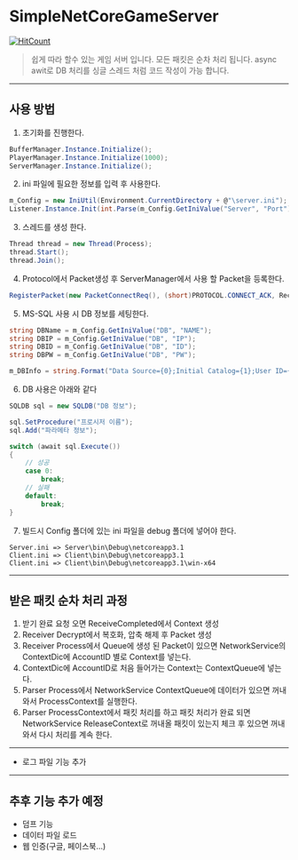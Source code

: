 # SimpleNetCoreGameServer

[![HitCount](http://hits.dwyl.com/{menbal23}/{SimpleNetCoreGameServer}.svg)](http://hits.dwyl.com/{menbal23}/{SimpleNetCoreGameServer})

> 쉽게 따라 할수 있는 게임 서버 입니다.
> 모든 패킷은 순차 처리 됩니다.
> async awit로 DB 처리를 싱글 스레드 처럼 코드 작성이 가능 합니다.

------------

## 사용 방법

1. 초기화를 진행한다.
```C#
BufferManager.Instance.Initialize();
PlayerManager.Instance.Initialize(1000);
ServerManager.Instance.Initialize();
```

2. ini 파일에 필요한 정보를 입력 후 사용한다.
```C#
m_Config = new IniUtil(Environment.CurrentDirectory + @"\server.ini");
Listener.Instance.Init(int.Parse(m_Config.GetIniValue("Server", "Port")));
```

3. 스레드를 생성 한다.
```C#
Thread thread = new Thread(Process);
thread.Start();
thread.Join();
```

4. Protocol에서 Packet생성 후  ServerManager에서 사용 할 Packet을 등록한다.
```C#
RegisterPacket(new PacketConnectReq(), (short)PROTOCOL.CONNECT_ACK, RecvConnectReq);
```

5. MS-SQL 사용 시 DB 정보를 세팅한다.
```C#
string DBName = m_Config.GetIniValue("DB", "NAME");
string DBIP = m_Config.GetIniValue("DB", "IP");
string DBID = m_Config.GetIniValue("DB", "ID");
string DBPW = m_Config.GetIniValue("DB", "PW");

m_DBInfo = string.Format("Data Source={0};Initial Catalog={1};User ID={2};Password={3};", DBIP, DBName, DBID, DBPW);
```

6. DB 사용은 아래와 같다
```C#
SQLDB sql = new SQLDB("DB 정보");

sql.SetProcedure("프로시저 이름");
sql.Add("파라메타 정보");

switch (await sql.Execute())
{
	// 성공
	case 0:
		break;
	// 실패
	default:
		break;
}
```

7. 빌드시 Config 폴더에 있는 ini 파일을 debug 폴더에 넣어야 한다.
```
Server.ini => Server\bin\Debug\netcoreapp3.1
Client.ini => Client\bin\Debug\netcoreapp3.1
Client.ini => Client\bin\Debug\netcoreapp3.1\win-x64
```

------------

## 받은 패킷 순차 처리 과정

1. 받기 완료 요청 오면 ReceiveCompleted에서 Context 생성
2. Receiver Decrypt에서 복호화, 압축 해제 후 Packet 생성
3. Receiver Process에서 Queue에 생성 된 Packet이 있으면 NetworkService의 ContextDic에 AccountID 별로 Context를 넣는다.
4. ContextDic에 AccountID로 처음 들어가는 Context는 ContextQueue에 넣는다.
5. Parser Process에서 NetworkService ContextQueue에 데이터가 있으면 꺼내와서 ProcessContext를 실행한다.
6. Parser ProcessContext에서 패킷 처리를 하고 패킷 처리가 완료 되면 NetworkService ReleaseContext로 꺼내올 패킷이 있는지 체크 후 있으면 꺼내와서 다시 처리를 계속 한다.

------------

+ 로그 파일 기능 추가
 
------------

## 추후 기능 추가 예정
+ 덤프 기능
+ 데이터 파일 로드
+ 웹 인증(구글, 페이스북...)
